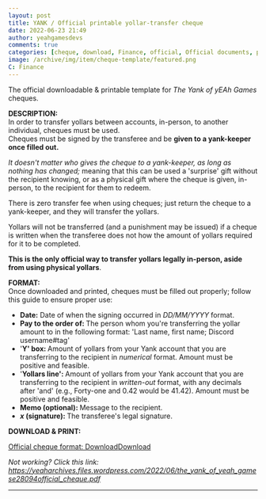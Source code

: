 ```yaml
---
layout: post
title: YANK / Official printable yollar-transfer cheque
date: 2022-06-23 21:49
author: yeahgamesdevs
comments: true
categories: [cheque, download, Finance, official, Official documents, printable, template, Yank, yollars, Yollars-related]
image: /archive/img/item/cheque-template/featured.png
C: Finance
---
```

<!-- wp:paragraph -->
<p>The official downloadable &amp; printable template for <em>The Yank of yEAh Games</em> cheques.</p>
<!-- /wp:paragraph -->

<!-- wp:paragraph -->
<p><strong>DESCRIPTION:</strong><br>In order to transfer yollars between accounts, in-person, to another individual, cheques must be used.<br>Cheques must be signed by the transferee and be <strong>given to a yank-keeper once filled out.</strong></p>
<!-- /wp:paragraph -->

<!-- wp:paragraph -->
<p><em>It doesn't matter who gives the cheque to a yank-keeper, as long as nothing has changed; </em>meaning that this can be used a 'surprise' gift without the recipient knowing, or as a physical gift where the cheque is given, in-person, to the recipient for them to redeem.</p>
<!-- /wp:paragraph -->

<!-- wp:paragraph -->
<p>There is zero transfer fee when using cheques; just return the cheque to a yank-keeper, and they will transfer the yollars.</p>
<!-- /wp:paragraph -->

<!-- wp:paragraph -->
<p>Yollars will not be transferred (and a punishment may be issued) if a cheque is written when the transferee does not how the amount of yollars required for it to be completed.</p>
<!-- /wp:paragraph -->

<!-- wp:paragraph -->
<p><strong>This is the only official way to transfer yollars legally in-person, aside from using physical yollars</strong>.</p>
<!-- /wp:paragraph -->

<!-- wp:paragraph -->
<p><strong>FORMAT:</strong><br>Once downloaded and printed, cheques must be filled out properly; follow this guide to ensure proper use:</p>
<!-- /wp:paragraph -->

<!-- wp:list -->
<ul><li><strong>Date:</strong> Date of when the signing occurred in <em>DD/MM/YYYY</em> format. </li><li><strong>Pay to the order of: </strong>The person whom you're transferring the yollar amount to in the following format: 'Last name, first name; Discord username#tag'</li><li>'<strong>Y' box: </strong>Amount of yollars from your Yank account that you are transferring to the recipient in <em>numerical</em> format. Amount must be positive and feasible.</li><li>'<strong>Yollars line': </strong>Amount of yollars from your Yank account that you are transferring to the recipient in <em>written-out</em> format, with any decimals after 'and' (e.g., Forty-one and 0.42 would be 41.42). Amount must be positive and feasible.</li><li><strong>Memo (optional): </strong>Message to the recipient.</li><li><strong><em>x </em>(signature): </strong>The transferee's legal signature.</li></ul>
<!-- /wp:list -->

<!-- wp:paragraph -->
<p><strong>DOWNLOAD &amp; PRINT:</strong></p>
<!-- /wp:paragraph -->

<!-- wp:file {"id":616,"href":"https://yeaharchives.files.wordpress.com/2022/06/the_yank_of_yeah_gamese28094official_cheque.pdf","displayPreview":true} -->
<div class="wp-block-file"><object class="wp-block-file__embed" data="https://yeaharchives.files.wordpress.com/2022/06/the_yank_of_yeah_gamese28094official_cheque.pdf" type="application/pdf" style="width:100%;height:600px;" aria-label="Embed of Official cheque format: Download."></object><a id="wp-block-file--media-8fd2d40d-74e4-4b9a-8e4e-4bb84df514c7" href="https://yeaharchives.files.wordpress.com/2022/06/the_yank_of_yeah_gamese28094official_cheque.pdf" target="_blank" rel="noreferrer noopener">Official cheque format: Download</a><a href="https://yeaharchives.files.wordpress.com/2022/06/the_yank_of_yeah_gamese28094official_cheque.pdf" class="wp-block-file__button wp-element-button" download aria-describedby="wp-block-file--media-8fd2d40d-74e4-4b9a-8e4e-4bb84df514c7">Download</a></div>
<!-- /wp:file -->

<!-- wp:paragraph {"fontSize":"small"} -->
<p class="has-small-font-size"><em>Not working? Click this link: <a href="https://yeaharchives.files.wordpress.com/2022/06/the_yank_of_yeah_gamese28094official_cheque.pdf">https://yeaharchives.files.wordpress.com/2022/06/the_yank_of_yeah_gamese28094official_cheque.pdf</a></em></p>
<!-- /wp:paragraph -->

<!-- wp:separator -->
<hr class="wp-block-separator has-alpha-channel-opacity" />
<!-- /wp:separator -->
